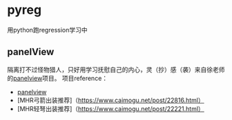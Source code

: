 # pyreg
用python跑regression学习中
## panelView
隔离打不过怪物猎人，只好用学习抚慰自己的内心，灵（抄）感（袭）来自徐老师的[panelview](https://github.com/xuyiqing/panelView)项目。
项目reference：
- [panelview](https://github.com/xuyiqing/panelView)
- [MHR弓箭出装推荐]（https://www.caimogu.net/post/22816.html）
- [MHR轻弩出装推荐]（https://www.caimogu.net/post/22221.html）
